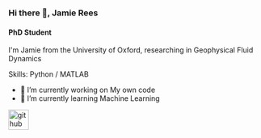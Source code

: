 ### Hi there 👋, Jamie Rees
#### PhD Student

I'm Jamie from the University of Oxford, researching in Geophysical Fluid Dynamics

Skills: Python / MATLAB

- 🔭 I’m currently working on My own code 
- 🌱 I’m currently learning Machine Learning 


[<img src='https://cdn.jsdelivr.net/npm/simple-icons@3.0.1/icons/github.svg' alt='github' height='40'>](https://github.com/JamieRees452)




